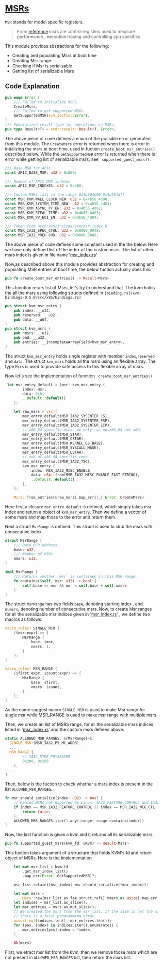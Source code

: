 # [MSRs](../src/vm-vcpu-ref/src/x86_64/msrs.rs)

`MSR` stands for model specific registers. 
> From [reference](https://github.com/codenet/understanding-rust-vmm/blob/main/x86-debugregs.md#msrs) msrs are control registers used to measure performance , execution tracing and controlling cpu specifics.

This module provides abstractions for the following:
* Creating and populating Msrs at boot time
* Creating Msr range
* Checking if Msr is serializable
* Getting list of serializable Msrs

## Code Explanation
```rs
pub enum Error {
    /// Failed to initialize MSRS.
    CreateMsrs,
    /// Failed to get supported MSRs.
    GetSupportedMSR(kvm_ioctls::Error),
}
/// Specialized result type for operations on MSRs.
pub type Result<T> = std::result::Result<T, Error>;
````
The above piece of code defines a enum of the possible error generated from this module. The `CreateMsrs` error is returned when there is error in intializing the msrs at boot time, used in fuction `create_boot_msr_entries()` described below. While the `GetSupportedMSR` error is returned when there is error while getting list of serializable msrs, see ` supported_guest_msrs()`.

```rs
/// Base MSR for APIC
const APIC_BASE_MSR: u32 = 0x800;

/// Number of APIC MSR indexes
const APIC_MSR_INDEXES: u32 = 0x400;

/// Custom MSRs fall in the range 0x4b564d00-0x4b564dff
const MSR_KVM_WALL_CLOCK_NEW: u32 = 0x4b56_4d00;
const MSR_KVM_SYSTEM_TIME_NEW: u32 = 0x4b56_4d01;
const MSR_KVM_ASYNC_PF_EN: u32 = 0x4b56_4d02;
const MSR_KVM_STEAL_TIME: u32 = 0x4b56_4d03;
const MSR_KVM_PV_EOI_EN: u32 = 0x4b56_4d04;

/// Taken from arch/x86/include/asm/msr-index.h
const MSR_IA32_SPEC_CTRL: u32 = 0x0000_0048;
const MSR_IA32_PRED_CMD: u32 = 0x0000_0049;
```
The above piece of code defines some constant used in the the below. Here we have only defined list of the index of the custom msrs.
The list of other msrs index is given in file name '[msr_index.rs](../src/vm-vcpu-ref/src/x86_64/msrs_index.rs)' 

Now,as described above this module provides abstraction for creating and populating MSR entries at boot time, the below fuction actually does this:
```rs
pub fn create_boot_msr_entries() -> Result<Msrs>
```
This fucntion returs list of Msrs, let's try to understand that. The kvm holds the all the msrs using following structs defined in `[binding.rs](kvm-bindings-0.5.0/src/x86/bindings.rs)`
```rs
pub struct kvm_msr_entry {
    pub index: __u32,
    pub reserved: __u32,
    pub data: __u64,
}
pub struct kvm_msrs {
    pub nmsrs: __u32,
    pub pad: __u32,
    pub entries: __IncompleteArrayField<kvm_msr_entry>,
}
```
The struct `kvm_msr_entry` holds single register with member `index`,`reserved` and `data`. 
The struct `kvm_msrs` holds all the msrs using an flexible array. 
The type `Msrs` is used to provide safe access to this flexible array of msrs. 

Now let's see the implementation of function ` create_boot_msr_entries()`
```rs
 let msr_entry_default = |msr| kvm_msr_entry {
        index: msr,
        data: 0x0,
        ..Default::default()
    };

    let raw_msrs = vec![
        msr_entry_default(MSR_IA32_SYSENTER_CS),
        msr_entry_default(MSR_IA32_SYSENTER_ESP),
        msr_entry_default(MSR_IA32_SYSENTER_EIP),
        // x86_64 specific msrs, we only run on x86_64 not x86.
        msr_entry_default(MSR_STAR),
        msr_entry_default(MSR_CSTAR),
        msr_entry_default(MSR_KERNEL_GS_BASE),
        msr_entry_default(MSR_SYSCALL_MASK),
        msr_entry_default(MSR_LSTAR),
        // end of x86_64 specific code
        msr_entry_default(MSR_IA32_TSC),
        kvm_msr_entry {
            index: MSR_IA32_MISC_ENABLE,
            data: u64::from(MSR_IA32_MISC_ENABLE_FAST_STRING),
            ..Default::default()
        },
    ];

    Msrs::from_entries(&raw_msrs).map_err(|_| Error::CreateMsrs)
```
Here first a closure `msr_entry_default` is defined, which simply takes msr index and return a object of `kvm_msr_entry`. Then we define a vector of some msrs and map those to the error and return them.

Next a struct `MsrRange` is defined. This struct is used to club the msrs with consecutive index. 
```rs
struct MsrRange {
    /// Base MSR address
    base: u32,
    /// Number of MSRs
    nmsrs: u32,
}

impl MsrRange {
    /// Returns whether `msr` is contained in this MSR range.
    fn contains(&self, msr: u32) -> bool {
        self.base <= msr && msr < self.base + self.nmsrs
    }
}
```
The struct `MsrRange` has two fields `base`, denoting starting index , and `numsrs`, denoting number of consecutive msrs. Now, to create Msr ranges for all the serializable msr indices given in '[msr_index.rs](../src/vm-vcpu-ref/src/x86_64/msrs_index.rs)' , we define two macros as follows:
```rs
macro_rules! SINGLE_MSR {
    ($msr:expr) => {
        MsrRange {
            base: $msr,
            nmsrs: 1,
        }
    };
}

macro_rules! MSR_RANGE {
    ($first:expr, $count:expr) => {
        MsrRange {
            base: $first,
            nmsrs: $count,
        }
    };
}
```
As the name suggest macro `SINGLE_MSR` is used to make Msr range for single msr while MSR_RANGE is used to make msr range with multiple msrs.

Then,  we create an list of MSRS range, for all the serializable msrs indices listed in '[msr_index.rs](../src/vm-vcpu-ref/src/x86_64/msrs_index.rs)' and the custom msrs defined above.
```rs
static ALLOWED_MSR_RANGES: &[MsrRange]=&[
  SINGLE_MSR!(MSR_IA32_P5_MC_ADDR),
  ...
  MSR_RANGE!(
        // IA32_MTRR_PHYSBASE0
        0x200, 0x100
    ),
  ...
]
```

Then, below is the fuction to check whether a msrs index is present in the list `ALLOWED_MSR_RANGES`.
```rs
fn msr_should_serialize(index: u32) -> bool {
    // Denied MSRs not exported by Linux: IA32_FEATURE_CONTROL and IA32_MCG_CTL
    if index == MSR_IA32_FEATURE_CONTROL || index == MSR_IA32_MCG_CTL {
        return false;
    };
    ALLOWED_MSR_RANGES.iter().any(|range| range.contains(index))
}
```

Now, the last function is given a kvm and it returns all its serializable msrs.
```rs
pub fn supported_guest_msrs(kvm_fd: &Kvm) -> Result<Msrs>
```
This fuction takes argument of a structure that holds KVM's fd and return object of MSRs. Here is the implementation

```rs
    let mut msr_list = kvm_fd
        .get_msr_index_list()
        .map_err(Error::GetSupportedMSR)?;

    msr_list.retain(|msr_index| msr_should_serialize(*msr_index));

    let mut msrs =
        Msrs::new(msr_list.as_fam_struct_ref().nmsrs as usize).map_err(|_| Error::CreateMsrs)?;
    let indices = msr_list.as_slice();
    let msr_entries = msrs.as_mut_slice();
    // We created the msrs from the msr_list. If the size is not the same,
    // there is a fatal programming error.
    assert_eq!(indices.len(), msr_entries.len());
    for (pos, index) in indices.iter().enumerate() {
        msr_entries[pos].index = *index;
    }

    Ok(msrs)
```
First, we etract msr list from the kvm, then we remove those msrs which are not present in `ALLOWED_MSR_RANGES` list, then return the msrs list.











